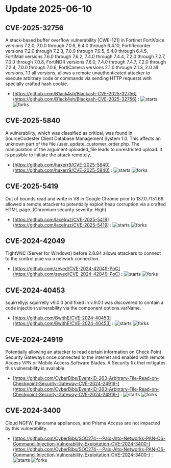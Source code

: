 # Update 2025-06-10
## CVE-2025-32756
 A stack-based buffer overflow vulnerability [CWE-121] in Fortinet FortiVoice versions 7.2.0, 7.0.0 through 7.0.6, 6.4.0 through 6.4.10, FortiRecorder versions 7.2.0 through 7.2.3, 7.0.0 through 7.0.5, 6.4.0 through 6.4.5, FortiMail versions 7.6.0 through 7.6.2, 7.4.0 through 7.4.4, 7.2.0 through 7.2.7, 7.0.0 through 7.0.8, FortiNDR versions 7.6.0, 7.4.0 through 7.4.7, 7.2.0 through 7.2.4, 7.0.0 through 7.0.6, FortiCamera versions 2.1.0 through 2.1.3, 2.0 all versions, 1.1 all versions, allows a remote unauthenticated attacker to execute arbitrary code or commands via sending HTTP requests with specially crafted hash cookie.

- [https://github.com/B1ack4sh/Blackash-CVE-2025-32756](https://github.com/B1ack4sh/Blackash-CVE-2025-32756) :  ![starts](https://img.shields.io/github/stars/B1ack4sh/Blackash-CVE-2025-32756.svg) ![forks](https://img.shields.io/github/forks/B1ack4sh/Blackash-CVE-2025-32756.svg)


## CVE-2025-5840
 A vulnerability, which was classified as critical, was found in SourceCodester Client Database Management System 1.0. This affects an unknown part of the file /user_update_customer_order.php. The manipulation of the argument uploaded_file leads to unrestricted upload. It is possible to initiate the attack remotely.

- [https://github.com/haxerr9/CVE-2025-5840](https://github.com/haxerr9/CVE-2025-5840) :  ![starts](https://img.shields.io/github/stars/haxerr9/CVE-2025-5840.svg) ![forks](https://img.shields.io/github/forks/haxerr9/CVE-2025-5840.svg)


## CVE-2025-5419
 Out of bounds read and write in V8 in Google Chrome prior to 137.0.7151.68 allowed a remote attacker to potentially exploit heap corruption via a crafted HTML page. (Chromium security severity: High)

- [https://github.com/lacelruz/CVE-2025-5419](https://github.com/lacelruz/CVE-2025-5419) :  ![starts](https://img.shields.io/github/stars/lacelruz/CVE-2025-5419.svg) ![forks](https://img.shields.io/github/forks/lacelruz/CVE-2025-5419.svg)


## CVE-2024-42049
 TightVNC (Server for Windows) before 2.8.84 allows attackers to connect to the control pipe via a network connection.

- [https://github.com/zeved/CVE-2024-42049-PoC](https://github.com/zeved/CVE-2024-42049-PoC) :  ![starts](https://img.shields.io/github/stars/zeved/CVE-2024-42049-PoC.svg) ![forks](https://img.shields.io/github/forks/zeved/CVE-2024-42049-PoC.svg)


## CVE-2024-40453
 squirrellyjs squirrelly v9.0.0 and fixed in v.9.0.1 was discovered to contain a code injection vulnerability via the component options.varName.

- [https://github.com/BwithE/CVE-2024-40453](https://github.com/BwithE/CVE-2024-40453) :  ![starts](https://img.shields.io/github/stars/BwithE/CVE-2024-40453.svg) ![forks](https://img.shields.io/github/forks/BwithE/CVE-2024-40453.svg)


## CVE-2024-24919
 Potentially allowing an attacker to read certain information on Check Point Security Gateways once connected to the internet and enabled with remote Access VPN or Mobile Access Software Blades. A Security fix that mitigates this vulnerability is available.

- [https://github.com/CyberBibs/Event-ID-263-Arbitrary-File-Read-on-Checkpoint-Security-Gateway-CVE-2024-24919-](https://github.com/CyberBibs/Event-ID-263-Arbitrary-File-Read-on-Checkpoint-Security-Gateway-CVE-2024-24919-) :  ![starts](https://img.shields.io/github/stars/CyberBibs/Event-ID-263-Arbitrary-File-Read-on-Checkpoint-Security-Gateway-CVE-2024-24919-.svg) ![forks](https://img.shields.io/github/forks/CyberBibs/Event-ID-263-Arbitrary-File-Read-on-Checkpoint-Security-Gateway-CVE-2024-24919-.svg)


## CVE-2024-3400
Cloud NGFW, Panorama appliances, and Prisma Access are not impacted by this vulnerability.

- [https://github.com/CyberBibs/SOC274---Palo-Alto-Networks-PAN-OS-Command-Injection-Vulnerability-Exploitation-CVE-2024-3400-](https://github.com/CyberBibs/SOC274---Palo-Alto-Networks-PAN-OS-Command-Injection-Vulnerability-Exploitation-CVE-2024-3400-) :  ![starts](https://img.shields.io/github/stars/CyberBibs/SOC274---Palo-Alto-Networks-PAN-OS-Command-Injection-Vulnerability-Exploitation-CVE-2024-3400-.svg) ![forks](https://img.shields.io/github/forks/CyberBibs/SOC274---Palo-Alto-Networks-PAN-OS-Command-Injection-Vulnerability-Exploitation-CVE-2024-3400-.svg)

